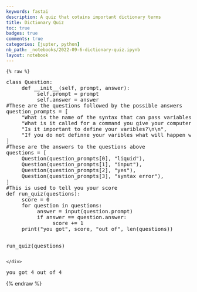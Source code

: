 ```yaml
---
keywords: fastai
description: A quiz that cotains important dictionary terms
title: Dictionary Quiz
toc: true
badges: true
comments: true
categories: [jupter, python]
nb_path: _notebooks/2022-09-6-dictionary-quiz.ipynb
layout: notebook
---
```


<!--
#################################################
### THIS FILE WAS AUTOGENERATED! DO NOT EDIT! ###
#################################################
# file to edit: _notebooks/2022-09-6-dictionary-quiz.ipynb
-->

<div class="container" id="notebook-container">
        
    {% raw %}
    
<div class="cell border-box-sizing code_cell rendered">
<div class="input">

<div class="inner_cell">
    <div class="input_area">
<div class=" highlight hl-ipython3"><pre><span></span><span class="k">class</span> <span class="nc">Question</span><span class="p">:</span>
     <span class="k">def</span> <span class="fm">__init__</span><span class="p">(</span><span class="bp">self</span><span class="p">,</span> <span class="n">prompt</span><span class="p">,</span> <span class="n">answer</span><span class="p">):</span>
          <span class="bp">self</span><span class="o">.</span><span class="n">prompt</span> <span class="o">=</span> <span class="n">prompt</span>
          <span class="bp">self</span><span class="o">.</span><span class="n">answer</span> <span class="o">=</span> <span class="n">answer</span>
<span class="c1">#These are the questions followed by the possible answers</span>
<span class="n">question_prompts</span> <span class="o">=</span> <span class="p">[</span>
     <span class="s2">&quot;What is the name of the syntax that can pass variables in html? </span><span class="se">\n\n</span><span class="s2">&quot;</span><span class="p">,</span>
     <span class="s2">&quot;What is it called for a command you give your computer? </span><span class="se">\n\n</span><span class="s2">&quot;</span><span class="p">,</span>
     <span class="s2">&quot;Is it important to define your varibles?</span><span class="se">\n\n</span><span class="s2">&quot;</span><span class="p">,</span>
     <span class="s2">&quot;If you do not definne your varibles what will happen when you try and run the code?</span><span class="se">\n\n</span><span class="s2">&quot;</span><span class="p">,</span>
<span class="p">]</span>
<span class="c1">#These are the answers to the questions above</span>
<span class="n">questions</span> <span class="o">=</span> <span class="p">[</span>
     <span class="n">Question</span><span class="p">(</span><span class="n">question_prompts</span><span class="p">[</span><span class="mi">0</span><span class="p">],</span> <span class="s2">&quot;liquid&quot;</span><span class="p">),</span>
     <span class="n">Question</span><span class="p">(</span><span class="n">question_prompts</span><span class="p">[</span><span class="mi">1</span><span class="p">],</span> <span class="s2">&quot;input&quot;</span><span class="p">),</span>
     <span class="n">Question</span><span class="p">(</span><span class="n">question_prompts</span><span class="p">[</span><span class="mi">2</span><span class="p">],</span> <span class="s2">&quot;yes&quot;</span><span class="p">),</span>
     <span class="n">Question</span><span class="p">(</span><span class="n">question_prompts</span><span class="p">[</span><span class="mi">3</span><span class="p">],</span> <span class="s2">&quot;syntax error&quot;</span><span class="p">),</span>
<span class="p">]</span>
<span class="c1">#This is used to tell you your score</span>
<span class="k">def</span> <span class="nf">run_quiz</span><span class="p">(</span><span class="n">questions</span><span class="p">):</span>
     <span class="n">score</span> <span class="o">=</span> <span class="mi">0</span>
     <span class="k">for</span> <span class="n">question</span> <span class="ow">in</span> <span class="n">questions</span><span class="p">:</span>
          <span class="n">answer</span> <span class="o">=</span> <span class="nb">input</span><span class="p">(</span><span class="n">question</span><span class="o">.</span><span class="n">prompt</span><span class="p">)</span>
          <span class="k">if</span> <span class="n">answer</span> <span class="o">==</span> <span class="n">question</span><span class="o">.</span><span class="n">answer</span><span class="p">:</span>
               <span class="n">score</span> <span class="o">+=</span> <span class="mi">1</span>
     <span class="nb">print</span><span class="p">(</span><span class="s2">&quot;you got&quot;</span><span class="p">,</span> <span class="n">score</span><span class="p">,</span> <span class="s2">&quot;out of&quot;</span><span class="p">,</span> <span class="nb">len</span><span class="p">(</span><span class="n">questions</span><span class="p">))</span>

<span class="n">run_quiz</span><span class="p">(</span><span class="n">questions</span><span class="p">)</span>
</pre></div>

    </div>
</div>
</div>

<div class="output_wrapper">
<div class="output">

<div class="output_area">

<div class="output_subarea output_stream output_stdout output_text">
<pre>you got 4 out of 4
</pre>
</div>
</div>

</div>
</div>

</div>
    {% endraw %}

</div>
 

